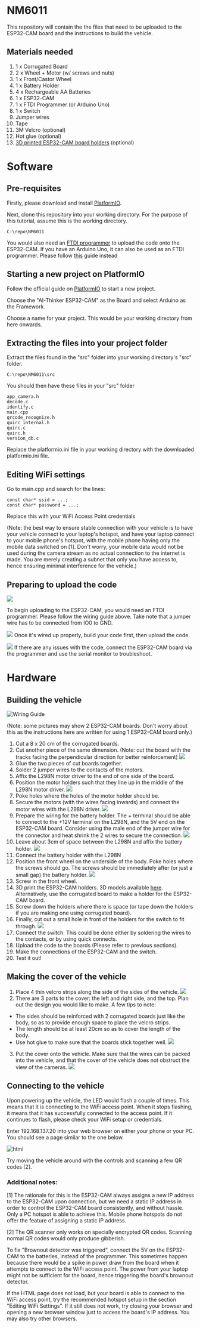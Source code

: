 # NM6011

This repository will contain the the files that need to be uploaded to the ESP32-CAM board and the instructions to build the vehicle.

## Materials needed

1. 1 x Corrugated Board
2. 2 x Wheel + Motor (w/ screws and nuts)
3. 1 x Front/Castor Wheel
4. 1 x Battery Holder
5. 4 x Rechargeable AA Batteries
6. 1 x ESP32-CAM
7. 1 x FTDI Programmer (or Arduino Uno)
8. 1 x Switch
9. Jumper wires
10. Tape
11. 3M Velcro (optional)
12. Hot glue (optional)
13. [3D printed ESP32-CAM board holders](https://github.com/leeyanhuilyh/ESP32-CAM_Holder) (optional)

# Software

## Pre-requisites

Firstly, please download and install [PlatformIO](https://platformio.org/install/ide?install=vscode).

Next, clone this repository into your working directory. For the purpose of this tutorial, assume this is the working directory.

```
C:\repo\NM6011
```

You would also need an [FTDI programmer](https://randomnerdtutorials.com/program-upload-code-esp32-cam/) to upload the code onto the ESP32-CAM. If you have an Arduino Uno, it can also be used as an FTDI programmer. Please follow [this](https://technoreview85.com/how-to-program-esp-32-cam-using-arduino-uno-board/) guide instead

## Starting a new project on PlatformIO

Follow the official guide on [PlatformIO](https://docs.platformio.org/en/latest/integration/ide/vscode.html#quick-start) to start a new project.

Choose the "AI-Thinker ESP32-CAM" as the Board and select Arduino as the Framework.

Choose a name for your project. This would be your working directory from here onwards.

## Extracting the files into your project folder

Extract the files found in the "src" folder into your working directory's "src" folder.

```
C:\repo\NM6011\src
```

You should then have these files in your "src" folder

```
app_camera.h
decode.c
identify.c
main.cpp
qrcode_recognize.h
quirc_internal.h
quirc.c
quirc.h
version_db.c
```

Replace the platformio.ini file in your working directory with the downloaded platformio.ini file.

## Editing WiFi settings

Go to main.cpp and search for the lines:

```
const char* ssid = ...;
const char* password = ...;
```

Replace this with your WiFi Access Point credentials

(Note: the best way to ensure stable connection with your vehicle is to have your vehicle connect to your laptop's hotspot, and have your laptop connect to your mobile phone's hotspot, with the mobile phone having only the mobile data switched on [1]. Don't worry, your mobile data would not be used during the camera stream as no actual connection to the internet is made. You are merely creating a subnet that only you have access to, hence ensuring minimal interference for the vehicle.)

## Preparing to upload the code

![](https://i1.wp.com/randomnerdtutorials.com/wp-content/uploads/2019/12/ESP32-CAM-FTDI-programmer-5V-supply.png?w=750&quality=100&strip=all&ssl=1)

To begin uploading to the ESP32-CAM, you would need an FTDI programmer. Please follow the wiring guide above. Take note that a jumper wire has to be connected from IO0 to GND.

![](https://docs.platformio.org/en/latest/_images/platformio-ide-vscode-build-project.png)
Once it's wired up properly, build your code first, then upload the code.

![](/doc/imgs/serial.png)
If there are any issues with the code, connect the ESP32-CAM board via the programmer and use the serial monitor to troubleshoot.

# Hardware

## Building the vehicle

![Wiring Guide](/doc/imgs/schematic.png)

(Note: some pictures may show 2 ESP32-CAM boards. Don't worry about this as the instructions here are written for using 1 ESP32-CAM board only.)

1. Cut a 8 x 20 cm of the corrugated boards.
2. Cut another piece of the same dimension. (Note: cut the board with the tracks facing the perpendicular direction for better reinforcement)
![](/doc/imgs/cross.jpg)
3. Glue the two pieces of cut boards together.
4. Solder 2 jumper wires to the contacts of the motors.
5. Affix the L298N motor driver to the end of one side of the board.
6. Position the motor holders such that they line up in the middle of the L298N motor driver.
![](doc/imgs/wheel.jpg)
7. Poke holes where the holes of the motor holder should be.
8. Secure the motors (with the wires facing inwards) and connect the motor wires with the L298N driver.
![](doc/imgs/l298n.jpg)
9. Prepare the wiring for the battery holder. The + terminal should be able to connect to the +12V terminal on the L298N, and the 5V end on the ESP32-CAM board. Consider using the male end of the jumper wire for the connector and heat shrink the 2 wires to secure the connection.
![](doc/imgs/shrink.jpg)
10. Leave about 3cm of space between the L298N and affix the battery holder.
![](doc/imgs/3cm.jpg)
11. Connect the battery holder with the L298N
12. Position the front wheel on the underside of the body. Poke holes where the screws should go. The screws should be immediately after (or just a small gap) the battery holder.
![](doc/imgs/frontwheel.jpg)
13. Screw in the front wheel.
14. 3D print the ESP32-CAM holders. 3D models available [here](https://github.com/leeyanhuilyh/ESP32-CAM_Holder). Alternatively, use the corrugated board to make a holder for the ESP32-CAM board.
15. Screw down the holders where there is space (or tape down the holders if you are making one using corrugated board).
16. Finally, cut out a small hole in front of the holders for the switch to fit through.
![](doc/imgs/switch.jpg)
17. Connect the switch. This could be done either by soldering the wires to the contacts, or by using quick connects.
18. Upload the code to the boards (Please refer to previous sections).
19. Make the connections of the ESP32-CAM and the switch.
20. Test it out!


## Making the cover of the vehicle

1. Place 4 thin velcro strips along the side of the sides of the vehicle.
![](doc/imgs/velcro.jpg)
2. There are 3 parts to the cover: the left and right side, and the top. Plan out the design you would like to make. A few tips to note: 
  * The sides should be reinforced with 2 corrugated boards just like the body, so as to provide enough space to place the velcro strips.
  * The length should be at least 20cm so as to cover the length of the body.
  * Use hot glue to make sure that the boards stick together well.
![](doc/imgs/cover.jpg)
3. Put the cover onto the vehicle. Make sure that the wires can be packed into the vehicle, and that the cover of the vehicle does not obstruct the view of the cameras.
![](doc/imgs/full.jpg)

## Connecting to the vehicle

Upon powering up the vehicle, the LED would flash a couple of times. This means that it is connecting to the WiFi access point. When it stops flashing, it means that it has successfully connected to the access point. If it continues to flash, please check your WiFi setup or credentials.

Enter 192.168.137.20 into your web browser on either your phone or your PC. You should see a page similar to the one below.

![html](/doc/imgs/html.png)

Try moving the vehicle around with the controls and scanning a few QR codes [2].

### Additional notes:

[1] The rationale for this is the ESP32-CAM always assigns a new IP address to the ESP32-CAM upon connection, but we need a static IP address in order to control the ESP32-CAM board consistently, and without hassle. Only a PC hotspot is able to achieve this. Mobile phone hotspots do not offer the feature of assigning a static IP address.

[2] The QR scanner only works on specially encrypted QR codes. Scanning normal QR codes would only produce gibberish.

To fix "Brownout detector was triggered", connect the 5V on the ESP32-CAM to the batteries, instead of the programmer. This sometimes happen because there would be a spike in power draw from the board when it attempts to connect to the WiFi access point. The power from your laptop might not be sufficient for the board, hence triggering the board's brownout detector.

If the HTML page does not load, but your board is able to connect to the WiFi access point, try the recommended hotspot setup in the section "Editing WiFi Settings". If it still does not work, try closing your browser and opening a new browser window just to access the board's IP address. You may also try other browsers.
